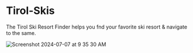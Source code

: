 # Tirol-Skis
The Tirol Ski Resort Finder helps you fnd your favorite ski resort & navigate to the same.

![Screenshot 2024-07-07 at 9 35 30 AM](https://github.com/ashish-augustine/iOS-tirol-skis/assets/2153396/0e1bca30-9fc9-46d7-9a75-72d9c4b3d239)
